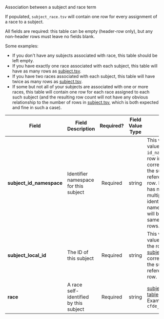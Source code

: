 Association between a subject and race term

If populated, `subject_race.tsv` will contain one row for every assignment of a race to a subject.

All fields are required: this table can be empty (header-row only), but any non-header rows must leave no fields blank.

Some examples:   
- If you don't have any subjects associated with race, this table should be left empty.
- If you have exactly one race associated with each subject, this table will have as many rows as [subject.tsv](./TableInfo:-subject.tsv).
- If you have two races associated with each subject, this table will have twice as many rows as [subject.tsv](./TableInfo:-subject.tsv).
- If some but not all of your subjects are associated with one or more races, this table will contain one row for each race assigned to each such subject (and the resulting row count will not have any obvious relationship to the number of rows in [subject.tsv](./TableInfo:-subject.tsv), which is both expected and fine in such a case).


Field | Field Description | Required? | Field Value Type | Extra Info 
------|-------------------|:-----------:|:-------------:|------------
**subject_id_namespace** | Identifier namespace for this subject  | Required | string | This will be the value of `id_namespace` in the row in [subject.tsv](./TableInfo:-subject.tsv) corresponding to the subject referenced in this row. If your program has not registered multiple CFDE identifier namespaces, this will be exactly the same value for all rows.
**subject_local_id** | The ID of this subject | Required | string | This will be the value of `local_id` in the row in [subject.tsv](./TableInfo:-subject.tsv) corresponding to the subject referenced in this row.
**race** | A race self-identified by this subject | Required | string | [subject_race lookup table](./TableInfo:-subject_role.tsv) <br /> Examples: `cfde_subject_race:0`